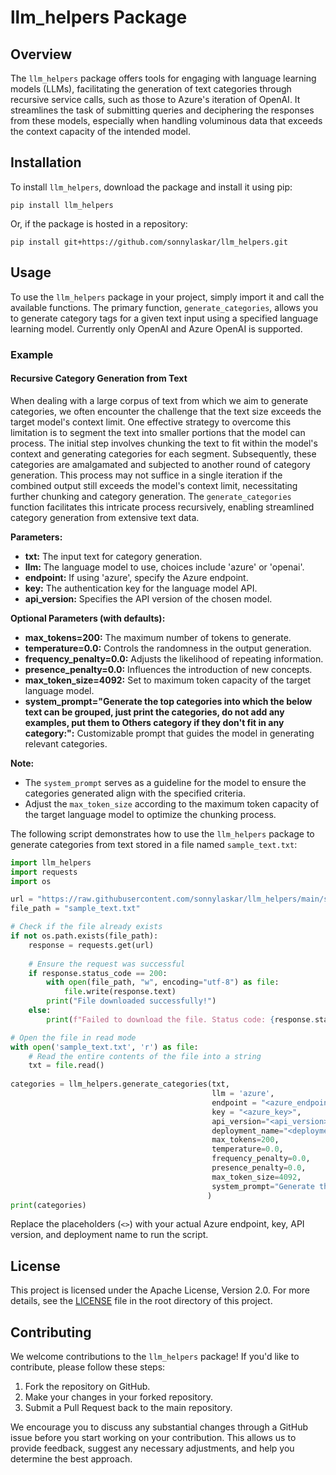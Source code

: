 # llm_helpers Package

## Overview

The `llm_helpers` package offers tools for engaging with language learning models (LLMs), facilitating the generation of text categories through recursive service calls, such as those to Azure's iteration of OpenAI. It streamlines the task of submitting queries and deciphering the responses from these models, especially when handling voluminous data that exceeds the context capacity of the intended model.

## Installation

To install `llm_helpers`, download the package and install it using pip:

```
pip install llm_helpers
```

Or, if the package is hosted in a repository:

```
pip install git+https://github.com/sonnylaskar/llm_helpers.git
```

## Usage

To use the `llm_helpers` package in your project, simply import it and call the available functions. The primary function, `generate_categories`, allows you to generate category tags for a given text input using a specified language learning model. 
Currently only OpenAI and Azure OpenAI is supported.

### Example

#### Recursive Category Generation from Text

When dealing with a large corpus of text from which we aim to generate categories, we often encounter the challenge that the text size exceeds the target model's context limit. One effective strategy to overcome this limitation is to segment the text into smaller portions that the model can process. The initial step involves chunking the text to fit within the model's context and generating categories for each segment. Subsequently, these categories are amalgamated and subjected to another round of category generation. This process may not suffice in a single iteration if the combined output still exceeds the model's context limit, necessitating further chunking and category generation. The `generate_categories` function facilitates this intricate process recursively, enabling streamlined category generation from extensive text data.

**Parameters:**
- **txt:** The input text for category generation.
- **llm:** The language model to use, choices include 'azure' or 'openai'.
- **endpoint:** If using 'azure', specify the Azure endpoint.
- **key:** The authentication key for the language model API.
- **api_version:** Specifies the API version of the chosen model.

**Optional Parameters (with defaults):**
- **max_tokens=200:** The maximum number of tokens to generate.
- **temperature=0.0:** Controls the randomness in the output generation.
- **frequency_penalty=0.0:** Adjusts the likelihood of repeating information.
- **presence_penalty=0.0:** Influences the introduction of new concepts.
- **max_token_size=4092:** Set to maximum token capacity of the target language model.
- **system_prompt="Generate the top categories into which the below text can be grouped, just print the categories, do not add any examples, put them to Others category if they don't fit in any category:":** Customizable prompt that guides the model in generating relevant categories.

**Note:** 
- The `system_prompt` serves as a guideline for the model to ensure the categories generated align with the specified criteria.
- Adjust the `max_token_size` according to the maximum token capacity of the target language model to optimize the chunking process.  

The following script demonstrates how to use the `llm_helpers` package to generate categories from text stored in a file named `sample_text.txt`:

```python
import llm_helpers
import requests
import os

url = "https://raw.githubusercontent.com/sonnylaskar/llm_helpers/main/sample_text.txt"
file_path = "sample_text.txt"

# Check if the file already exists
if not os.path.exists(file_path):
    response = requests.get(url)
    
    # Ensure the request was successful
    if response.status_code == 200:
        with open(file_path, "w", encoding="utf-8") as file:
            file.write(response.text)
        print("File downloaded successfully!")
    else:
        print(f"Failed to download the file. Status code: {response.status_code}")

# Open the file in read mode
with open('sample_text.txt', 'r') as file:
    # Read the entire contents of the file into a string
    txt = file.read()
    
categories = llm_helpers.generate_categories(txt, 
                                             llm = 'azure', 
                                             endpoint = "<azure_endpoint>", 
                                             key = "<azure_key>", 
                                             api_version="<api_version>", 
                                             deployment_name="<deployment_name>", 
                                             max_tokens=200, 
                                             temperature=0.0, 
                                             frequency_penalty=0.0, 
                                             presence_penalty=0.0, 
                                             max_token_size=4092, 
                                             system_prompt="Generate the top categories into which the below text can be grouped, just print the categories, do not add any examples, put them to Others category if they dont fit in any category: "
                                            )
print(categories)
```

Replace the placeholders (`<>`) with your actual Azure endpoint, key, API version, and deployment name to run the script.

## License

This project is licensed under the Apache License, Version 2.0. For more details, see the [LICENSE](LICENSE) file in the root directory of this project. 

## Contributing

We welcome contributions to the `llm_helpers` package! If you'd like to contribute, please follow these steps:

1. Fork the repository on GitHub.
2. Make your changes in your forked repository.
3. Submit a Pull Request back to the main repository.

We encourage you to discuss any substantial changes through a GitHub issue before you start working on your contribution. This allows us to provide feedback, suggest any necessary adjustments, and help you determine the best approach.
